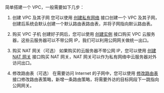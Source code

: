 简单搭建一个 VPC，一般需要如下几步：

1. 创建 VPC 及其子网
您可以使用 [创建私有网络](https://cloud.tencent.com/doc/api/245/1309) 接口创建一个 VPC 及其子网，创建后系统会默认创建一个默认路由表路由表，并将子网指向默认路由表。

2. 购买 VPC 子机 
创建好子网后，您可以使用 [创建实例](https://cloud.tencent.com/doc/api/229/1350) 接口购买 VPC 云服务器，这些云服务器可以不带公网 IP，我们可以利用公网网关做统一出口。

3. 购买 NAT 网关（可选）
如果购买的云服务器不带公网 IP，您可以使用 [创建 NAT 网关](/doc/api/245/4094) 接口购买 NAT 网关，NAT 网关可以作为私有网络中云服务器对外访问出口。

4. 修改路由表（可选）
在需要访问 Internet 的子网中，您可以使用 [修改路由表](https://cloud.tencent.com/doc/api/245/1417) 接口修改路由表策略，新增一条路由策略，将需要外访的目标网段下一跳指向公网网关。
